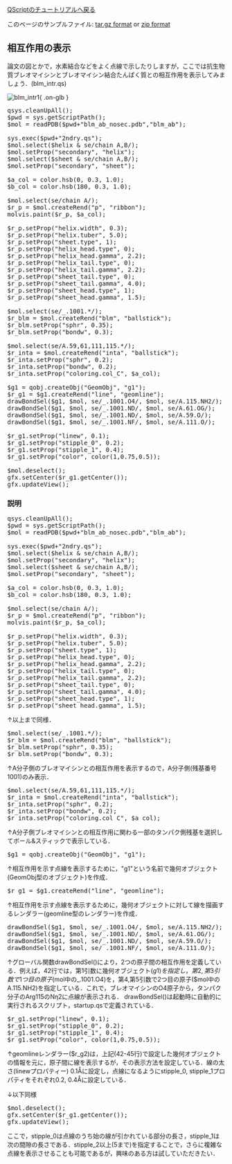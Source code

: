 [QScriptのチュートリアルへ戻る](../../Documents/QScriptのチュートリアル/)

このページのサンプルファイル:
[tar.gz format](http://prdownloads.sourceforge.net/cuemol/qscript-tutorial-1.tar.gz?download) or
[zip format](http://prdownloads.sourceforge.net/cuemol/qscript-tutorial-1.zip?download)

## 相互作用の表示
論文の図とかで，水素結合などをよく点線で示したりしますが，ここでは抗生物質ブレオマイシンとブレオマイシン結合たんぱく質との相互作用を表示してみましょう．(blm_intr.qs)


![blm_intr1](../../assets/images/Documents/QScriptのチュートリアル/Step4/blm_intr1.png){ .on-glb }


<pre>
qsys.cleanUpAll();
$pwd = sys.getScriptPath();
$mol = readPDB($pwd+"blm_ab_nosec.pdb","blm_ab");

sys.exec($pwd+"2ndry.qs");
$mol.select($helix & se/chain A,B/);
$mol.setProp("secondary", "helix");
$mol.select($sheet & se/chain A,B/);
$mol.setProp("secondary", "sheet");

$a_col = color.hsb(0, 0.3, 1.0);
$b_col = color.hsb(180, 0.3, 1.0);

$mol.select(se/chain A/);
$r_p = $mol.createRend("p", "ribbon");
molvis.paint($r_p, $a_col);

$r_p.setProp("helix.width", 0.3);
$r_p.setProp("helix.tuber", 5.0);
$r_p.setProp("sheet.type", 1);
$r_p.setProp("helix_head.type", 0);
$r_p.setProp("helix_head.gamma", 2.2);
$r_p.setProp("helix_tail.type", 0);
$r_p.setProp("helix_tail.gamma", 2.2);
$r_p.setProp("sheet_tail.type", 0);
$r_p.setProp("sheet_tail.gamma", 4.0);
$r_p.setProp("sheet_head.type", 1);
$r_p.setProp("sheet_head.gamma", 1.5);

$mol.select(se/_.1001.*/);
$r_blm = $mol.createRend("blm", "ballstick");
$r_blm.setProp("sphr", 0.35);
$r_blm.setProp("bondw", 0.3);

$mol.select(se/A.59,61,111,115.*/);
$r_inta = $mol.createRend("inta", "ballstick");
$r_inta.setProp("sphr", 0.2);
$r_inta.setProp("bondw", 0.2);
$r_inta.setProp("coloring.col_C", $a_col);

$g1 = qobj.createObj("GeomObj", "g1");
$r_g1 = $g1.createRend("line", "geomline");
drawBondSel($g1, $mol, se/_.1001.O4/, $mol, se/A.115.NH2/);
drawBondSel($g1, $mol, se/_.1001.ND/, $mol, se/A.61.OG/);
drawBondSel($g1, $mol, se/_.1001.ND/, $mol, se/A.59.O/);
drawBondSel($g1, $mol, se/_.1001.NF/, $mol, se/A.111.O/);

$r_g1.setProp("linew", 0.1);
$r_g1.setProp("stipple_0", 0.2);
$r_g1.setProp("stipple_1", 0.4);
$r_g1.setProp("color", color(1,0.75,0.5));

$mol.deselect();
gfx.setCenter($r_g1.getCenter());
gfx.updateView();
</pre>

### 説明
<pre>
qsys.cleanUpAll();
$pwd = sys.getScriptPath();
$mol = readPDB($pwd+"blm_ab_nosec.pdb","blm_ab");

sys.exec($pwd+"2ndry.qs");
$mol.select($helix & se/chain A,B/);
$mol.setProp("secondary", "helix");
$mol.select($sheet & se/chain A,B/);
$mol.setProp("secondary", "sheet");

$a_col = color.hsb(0, 0.3, 1.0);
$b_col = color.hsb(180, 0.3, 1.0);

$mol.select(se/chain A/);
$r_p = $mol.createRend("p", "ribbon");
molvis.paint($r_p, $a_col);

$r_p.setProp("helix.width", 0.3);
$r_p.setProp("helix.tuber", 5.0);
$r_p.setProp("sheet.type", 1);
$r_p.setProp("helix_head.type", 0);
$r_p.setProp("helix_head.gamma", 2.2);
$r_p.setProp("helix_tail.type", 0);
$r_p.setProp("helix_tail.gamma", 2.2);
$r_p.setProp("sheet_tail.type", 0);
$r_p.setProp("sheet_tail.gamma", 4.0);
$r_p.setProp("sheet_head.type", 1);
$r_p.setProp("sheet_head.gamma", 1.5);
</pre>
↑以上まで同様．
<pre>
$mol.select(se/_.1001.*/);
$r_blm = $mol.createRend("blm", "ballstick");
$r_blm.setProp("sphr", 0.35);
$r_blm.setProp("bondw", 0.3);
</pre>
↑A分子側のブレオマイシンとの相互作用を表示するので，A分子側(残基番号1001)のみ表示．

<pre>
$mol.select(se/A.59,61,111,115.*/);
$r_inta = $mol.createRend("inta", "ballstick");
$r_inta.setProp("sphr", 0.2);
$r_inta.setProp("bondw", 0.2);
$r_inta.setProp("coloring.col_C", $a_col);
</pre>
↑A分子側ブレオマイシンとの相互作用に関わる一部のタンパク側残基を選択してボール&スティックで表示している． 

<pre>
$g1 = qobj.createObj("GeomObj", "g1");
</pre>
↑相互作用を示す点線を表示するために，"g1"という名前で幾何オブジェクト(GeomObj型のオブジェクト)を作成． 

<pre>
$r_g1 = $g1.createRend("line", "geomline");
</pre>
↑相互作用を示す点線を表示するために，幾何オブジェクトに対して線を描画するレンダラー(geomline型のレンダラー)を作成． 

<pre>
drawBondSel($g1, $mol, se/_.1001.O4/, $mol, se/A.115.NH2/);
drawBondSel($g1, $mol, se/_.1001.ND/, $mol, se/A.61.OG/);
drawBondSel($g1, $mol, se/_.1001.ND/, $mol, se/A.59.O/);
drawBondSel($g1, $mol, se/_.1001.NF/, $mol, se/A.111.O/);
</pre>
↑グローバル関数drawBondSel()により，2つの原子間の相互作用を定義している．例えば，42行では，第1引数に幾何オブジェクト($g1)を指定し，第2,第3引数で1つ目の原子($mol中の_.1001.O4)を，第4,第5引数で2つ目の原子($mol中のA.115.NH2)を指定している．これで，ブレオマイシンのO4原子から，タンパク分子のArg115のNη2に点線が表示される． drawBondSel()は起動時に自動的に実行されるスクリプト，startup.qsで定義されている． 

<pre>
$r_g1.setProp("linew", 0.1);
$r_g1.setProp("stipple_0", 0.2);
$r_g1.setProp("stipple_1", 0.4);
$r_g1.setProp("color", color(1,0.75,0.5));
</pre>
↑geomlineレンダラー($r_g2)は，上記(42-45行)で設定した幾何オブジェクトの情報を元に，原子間に線を表示するが，その表示方法を設定している．線の太さ(linewプロパティー) 0.1Åに設定し，点線になるようにstipple_0, stipple_1プロパティをそれぞれ0.2, 0.4Åに設定している．

↓以下同様
<pre>
$mol.deselect();
gfx.setCenter($r_g1.getCenter());
gfx.updateView();
</pre>


ここで，stipple_0は点線のうち始の線が引かれている部分の長さ，stipple_1は次の間隙の長さである．stipple_2以上(5まで)を指定することで，さらに複雑な点線を表示させることも可能であるが，興味のある方は試していただきたい．

